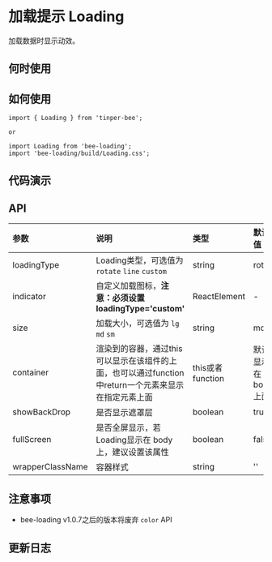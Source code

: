 # 加载提示 Loading 

加载数据时显示动效。

## 何时使用


## 如何使用

```
import { Loading } from 'tinper-bee';

or

import Loading from 'bee-loading';
import 'bee-loading/build/Loading.css';

```

## 代码演示

## API

|参数|说明|类型|默认值|
|:---|:----|:----|:------|
|loadingType|Loading类型，可选值为 `rotate` `line` `custom`|string|rotate|
|indicator|自定义加载图标，**注意：必须设置 loadingType='custom'**|ReactElement|-|
|size|加载大小，可选值为 `lg` `md` `sm`|string|md|
|container|渲染到的容器，通过this可以显示在该组件的上面，也可以通过function中return一个元素来显示在指定元素上面|this或者function|默认显示在body上面|
|showBackDrop|是否显示遮罩层|boolean|true|
|fullScreen|是否全屏显示，若Loading显示在 body 上，建议设置该属性|boolean|false|
|wrapperClassName|容器样式|string|''|

## 注意事项
- bee-loading v1.0.7之后的版本将废弃 `color` API

## 更新日志